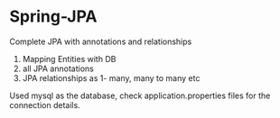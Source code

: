 # Spring-JPA
Complete JPA with annotations and relationships
1. Mapping Entities with DB
2. all JPA annotations 
3. JPA relationships as 1- many, many to many etc 


Used mysql as the database, check application.properties files for the connection details.
